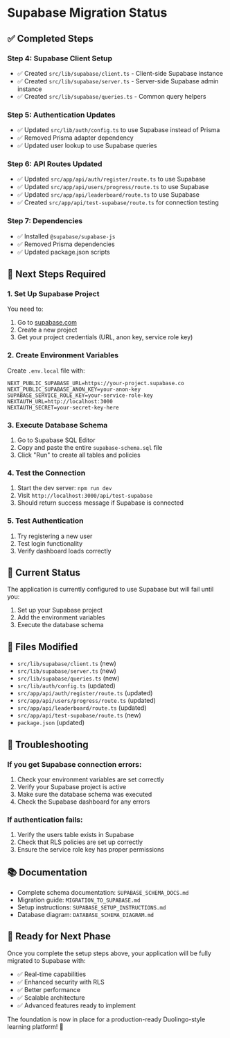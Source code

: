 # Supabase Migration Status

## ✅ Completed Steps

### Step 4: Supabase Client Setup
- ✅ Created `src/lib/supabase/client.ts` - Client-side Supabase instance
- ✅ Created `src/lib/supabase/server.ts` - Server-side Supabase admin instance
- ✅ Created `src/lib/supabase/queries.ts` - Common query helpers

### Step 5: Authentication Updates
- ✅ Updated `src/lib/auth/config.ts` to use Supabase instead of Prisma
- ✅ Removed Prisma adapter dependency
- ✅ Updated user lookup to use Supabase queries

### Step 6: API Routes Updated
- ✅ Updated `src/app/api/auth/register/route.ts` to use Supabase
- ✅ Updated `src/app/api/users/progress/route.ts` to use Supabase
- ✅ Updated `src/app/api/leaderboard/route.ts` to use Supabase
- ✅ Created `src/app/api/test-supabase/route.ts` for connection testing

### Step 7: Dependencies
- ✅ Installed `@supabase/supabase-js`
- ✅ Removed Prisma dependencies
- ✅ Updated package.json scripts

## 🔄 Next Steps Required

### 1. Set Up Supabase Project
You need to:
1. Go to [supabase.com](https://supabase.com)
2. Create a new project
3. Get your project credentials (URL, anon key, service role key)

### 2. Create Environment Variables
Create `.env.local` file with:
```env
NEXT_PUBLIC_SUPABASE_URL=https://your-project.supabase.co
NEXT_PUBLIC_SUPABASE_ANON_KEY=your-anon-key
SUPABASE_SERVICE_ROLE_KEY=your-service-role-key
NEXTAUTH_URL=http://localhost:3000
NEXTAUTH_SECRET=your-secret-key-here
```

### 3. Execute Database Schema
1. Go to Supabase SQL Editor
2. Copy and paste the entire `supabase-schema.sql` file
3. Click "Run" to create all tables and policies

### 4. Test the Connection
1. Start the dev server: `npm run dev`
2. Visit `http://localhost:3000/api/test-supabase`
3. Should return success message if Supabase is connected

### 5. Test Authentication
1. Try registering a new user
2. Test login functionality
3. Verify dashboard loads correctly

## 🚨 Current Status

The application is currently configured to use Supabase but will fail until you:
1. Set up your Supabase project
2. Add the environment variables
3. Execute the database schema

## 📁 Files Modified

- `src/lib/supabase/client.ts` (new)
- `src/lib/supabase/server.ts` (new)
- `src/lib/supabase/queries.ts` (new)
- `src/lib/auth/config.ts` (updated)
- `src/app/api/auth/register/route.ts` (updated)
- `src/app/api/users/progress/route.ts` (updated)
- `src/app/api/leaderboard/route.ts` (updated)
- `src/app/api/test-supabase/route.ts` (new)
- `package.json` (updated)

## 🔧 Troubleshooting

### If you get Supabase connection errors:
1. Check your environment variables are set correctly
2. Verify your Supabase project is active
3. Make sure the database schema was executed
4. Check the Supabase dashboard for any errors

### If authentication fails:
1. Verify the users table exists in Supabase
2. Check that RLS policies are set up correctly
3. Ensure the service role key has proper permissions

## 📚 Documentation

- Complete schema documentation: `SUPABASE_SCHEMA_DOCS.md`
- Migration guide: `MIGRATION_TO_SUPABASE.md`
- Setup instructions: `SUPABASE_SETUP_INSTRUCTIONS.md`
- Database diagram: `DATABASE_SCHEMA_DIAGRAM.md`

## 🎯 Ready for Next Phase

Once you complete the setup steps above, your application will be fully migrated to Supabase with:
- ✅ Real-time capabilities
- ✅ Enhanced security with RLS
- ✅ Better performance
- ✅ Scalable architecture
- ✅ Advanced features ready to implement

The foundation is now in place for a production-ready Duolingo-style learning platform! 🚀
